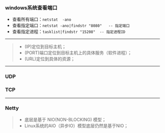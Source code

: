 ### windows系统查看端口
- 查看所有端口：`netstat  -ano`
- 查看指定端口：`netstat -ano|findstr "8080"   -- 指定端口`
- 查看指定进程：`tasklist|findstr "15208"  -- 指定进程ID`
---
> - (IP)定位到目标主机；
> - (PORT)端口定位到目标主机上的具体服务（软件进程）；
> - (URL)定位到具体的资源；
---
### UDP
### TCP
---
### Netty
> - 底层是基于 NIO(NON-BLOCKING) 模型；
> - Linux系统的AIO（异步IO）模型底层仍然是基于NIO；
